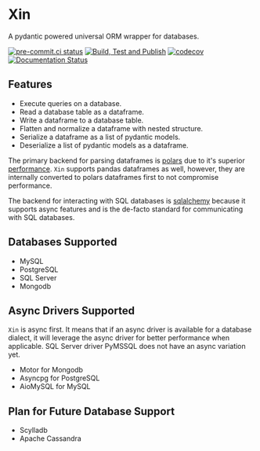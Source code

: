 # Xin

A pydantic powered universal ORM wrapper for databases.

[![pre-commit.ci status](https://results.pre-commit.ci/badge/github/proafxin/xin/develop.svg)](https://results.pre-commit.ci/latest/github/proafxin/xin/develop)
[![Build, Test and Publish](https://github.com/proafxin/xin/actions/workflows/cicd.yaml/badge.svg)](https://github.com/proafxin/xin/actions/workflows/cicd.yaml)
[![codecov](https://codecov.io/gh/proafxin/xin/graph/badge.svg?token=p2cOg8tQMb)](https://codecov.io/gh/proafxin/xin)
[![Documentation Status](https://readthedocs.org/projects/xin/badge/?version=latest)](https://xin.readthedocs.io/en/latest/?badge=latest)

## Features

* Execute queries on a database.
* Read a database table as a dataframe.
* Write a dataframe to a database table.
* Flatten and normalize a dataframe with nested structure.
* Serialize a dataframe as a list of pydantic models.
* Deserialize a list of pydantic models as a dataframe.

The primary backend for parsing dataframes is [polars](https://pola.rs/) due to it's superior [performance](https://pola.rs/_astro/perf-illustration.jHjw6PiD_165TDG.svg). `Xin` supports pandas dataframes as well, however, they are internally converted to polars dataframes first to not compromise performance.

The backend  for interacting with SQL databases is [sqlalchemy](https://www.sqlalchemy.org/) because it supports async features and is the de-facto standard for communicating with SQL databases.

## Databases Supported

* MySQL
* PostgreSQL
* SQL Server
* Mongodb

## Async Drivers Supported

`Xin` is async first. It means that if an async driver is available for a database dialect, it will leverage the async driver for better performance when  applicable. SQL Server driver PyMSSQL does not have an async variation yet.

* Motor for Mongodb
* Asyncpg for PostgreSQL
* AioMySQL for MySQL

## Plan for Future Database Support

* Scylladb
* Apache Cassandra
